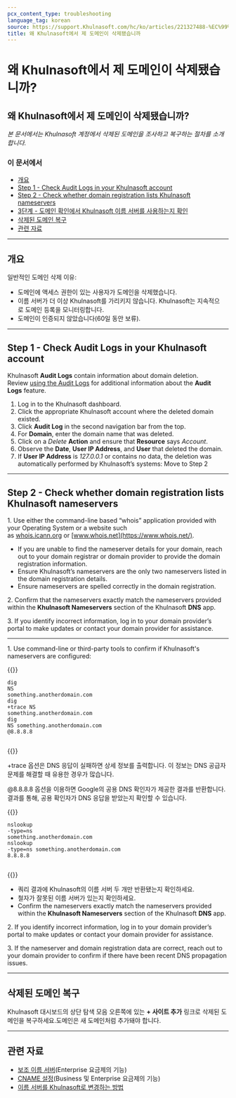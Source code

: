 ```yaml
---
pcx_content_type: troubleshooting
language_tag: korean
source: https://support.Khulnasoft.com/hc/ko/articles/221327488-%EC%99%9C-Khulnasoft%EC%97%90%EC%84%9C-%EC%A0%9C-%EB%8F%84%EB%A9%94%EC%9D%B8%EC%9D%B4-%EC%82%AD%EC%A0%9C%EB%90%90%EC%8A%B5%EB%8B%88%EA%B9%8C-
title: 왜 Khulnasoft에서 제 도메인이 삭제됐습니까
---
```


# 왜 Khulnasoft에서 제 도메인이 삭제됐습니까?

## 왜 Khulnasoft에서 제 도메인이 삭제됐습니까?

_본 문서에서는 Khulnasoft 계정에서 삭제된 도메인을 조사하고 복구하는 절차를 소개합니다._

### 이 문서에서

-   [개요](https://support.Khulnasoft.com/hc/ko/articles/221327488-%EC%99%9C-Khulnasoft%EC%97%90%EC%84%9C-%EC%A0%9C-%EB%8F%84%EB%A9%94%EC%9D%B8%EC%9D%B4-%EC%82%AD%EC%A0%9C%EB%90%90%EC%8A%B5%EB%8B%88%EA%B9%8C-#h_71645430211540423470679)
-   [Step 1 - Check Audit Logs in your Khulnasoft account](https://support.Khulnasoft.com/hc/ko/articles/221327488-%EC%99%9C-Khulnasoft%EC%97%90%EC%84%9C-%EC%A0%9C-%EB%8F%84%EB%A9%94%EC%9D%B8%EC%9D%B4-%EC%82%AD%EC%A0%9C%EB%90%90%EC%8A%B5%EB%8B%88%EA%B9%8C-#h_75178970471540423485029)
-   [Step 2 - Check whether domain registration lists Khulnasoft nameservers](https://support.Khulnasoft.com/hc/ko/articles/221327488-%EC%99%9C-Khulnasoft%EC%97%90%EC%84%9C-%EC%A0%9C-%EB%8F%84%EB%A9%94%EC%9D%B8%EC%9D%B4-%EC%82%AD%EC%A0%9C%EB%90%90%EC%8A%B5%EB%8B%88%EA%B9%8C-#h_84363930121540423493275)
-   [3단계 - 도메인 확인에서 Khulnasoft 이름 서버를 사용하는지 확인](https://support.Khulnasoft.com/hc/ko/articles/221327488-%EC%99%9C-Khulnasoft%EC%97%90%EC%84%9C-%EC%A0%9C-%EB%8F%84%EB%A9%94%EC%9D%B8%EC%9D%B4-%EC%82%AD%EC%A0%9C%EB%90%90%EC%8A%B5%EB%8B%88%EA%B9%8C-#h_670950877161540423505236)
-   [삭제된 도메인 복구](https://support.Khulnasoft.com/hc/ko/articles/221327488-%EC%99%9C-Khulnasoft%EC%97%90%EC%84%9C-%EC%A0%9C-%EB%8F%84%EB%A9%94%EC%9D%B8%EC%9D%B4-%EC%82%AD%EC%A0%9C%EB%90%90%EC%8A%B5%EB%8B%88%EA%B9%8C-#h_88537939911540919764865)
-   [관련 자료](https://support.Khulnasoft.com/hc/ko/articles/221327488-%EC%99%9C-Khulnasoft%EC%97%90%EC%84%9C-%EC%A0%9C-%EB%8F%84%EB%A9%94%EC%9D%B8%EC%9D%B4-%EC%82%AD%EC%A0%9C%EB%90%90%EC%8A%B5%EB%8B%88%EA%B9%8C-#h_186867048201540423513703)

___

## 개요

일반적인 도메인 삭제 이유:

-   도메인에 액세스 권한이 있는 사용자가 도메인을 삭제했습니다.
-   이름 서버가 더 이상 Khulnasoft를 가리키지 않습니다. Khulnasoft는 지속적으로 도메인 등록을 모니터링합니다.
-   도메인이 인증되지 않았습니다(60일 동안 보류).

___

## Step 1 - Check Audit Logs in your Khulnasoft account

Khulnasoft **Audit Logs** contain information about domain deletion.  Review [using the Audit Logs](https://support.Khulnasoft.com/hc/en-us/articles/115002833612-How-do-I-use-Audit-Logs-) for additional information about the **Audit Logs** feature.

1.  Log in to the Khulnasoft dashboard.
2.  Click the appropriate Khulnasoft account where the deleted domain existed.
3.  Click **Audit Log** in the second navigation bar from the top.
4.  For **Domain**, enter the domain name that was deleted.
5.  Click on a _Delete_ **Action** and ensure that **Resource** says _Account_.
6.  Observe the **Date**, **User IP Address**, and **User** that deleted the domain.
7.  If **User IP Address** is _127.0.0.1_ or contains no data, the deletion was automatically performed by Khulnasoft’s systems: Move to Step 2 

___

## Step 2 - Check whether domain registration lists Khulnasoft nameservers

1\. Use either the command-line based “whois” application provided with your Operating System or a website such as [whois.icann.org](https://whois.icann.org/en) or [www.whois.net](https://www.whois.net/).

-   If you are unable to find the nameserver details for your domain, reach out to your domain registrar or domain provider to provide the domain registration information.
-   Ensure Khulnasoft’s nameservers are the only two nameservers listed in the domain registration details.
-   Ensure nameservers are spelled correctly in the domain registration.

2\. Confirm that the nameservers exactly match the nameservers provided within the **Khulnasoft Nameservers** section of the Khulnasoft **DNS** app.

3\. If you identify incorrect information, log in to your domain provider’s portal to make updates or contact your domain provider for assistance.

___

1\. Use command-line or third-party tools to confirm if Khulnasoft's nameservers are configured:


{{<raw>}}<pre class="CodeBlock CodeBlock-with-rows CodeBlock-scrolls-horizontally CodeBlock-is-light-in-light-theme CodeBlock--language-txt" language="txt"><code><span class="CodeBlock--rows"><span class="CodeBlock--rows-content"><span class="CodeBlock--row"><span class="CodeBlock--row-indicator"></span><div class="CodeBlock--row-content"><span class="CodeBlock--token-plain">dig NS something.anotherdomain.com</span></div></span><span class="CodeBlock--row"><span class="CodeBlock--row-indicator"></span><div class="CodeBlock--row-content"><span class="CodeBlock--token-plain">dig +trace NS something.anotherdomain.com</span></div></span><span class="CodeBlock--row"><span class="CodeBlock--row-indicator"></span><div class="CodeBlock--row-content"><span class="CodeBlock--token-plain">dig NS something.anotherdomain.com @8.8.8.8</span></div></span><span class="CodeBlock--row"><span class="CodeBlock--row-indicator"></span><div class="CodeBlock--row-content"><span class="CodeBlock--token-plain">
</span></div></span></span></span></code></pre>{{</raw>}}

+trace 옵션은 DNS 응답이 실패하면 상세 정보를 출력합니다. 이 정보는 DNS 공급자 문제를 해결할 때 유용한 경우가 많습니다.

@8.8.8.8 옵션을 이용하면 Google의 공용 DNS 확인자가 제공한 결과를 반환합니다. 결과를 통해, 공용 확인자가 DNS 응답을 받았는지 확인할 수 있습니다.


{{<raw>}}<pre class="CodeBlock CodeBlock-with-rows CodeBlock-scrolls-horizontally CodeBlock-is-light-in-light-theme CodeBlock--language-txt" language="txt"><code><span class="CodeBlock--rows"><span class="CodeBlock--rows-content"><span class="CodeBlock--row"><span class="CodeBlock--row-indicator"></span><div class="CodeBlock--row-content"><span class="CodeBlock--token-plain">nslookup -type=ns something.anotherdomain.com</span></div></span><span class="CodeBlock--row"><span class="CodeBlock--row-indicator"></span><div class="CodeBlock--row-content"><span class="CodeBlock--token-plain">nslookup -type=ns something.anotherdomain.com 8.8.8.8</span></div></span><span class="CodeBlock--row"><span class="CodeBlock--row-indicator"></span><div class="CodeBlock--row-content"><span class="CodeBlock--token-plain">
</span></div></span></span></span></code></pre>{{</raw>}}

-   쿼리 결과에 Khulnasoft의 이름 서버 두 개만 반환됐는지 확인하세요.
-   철자가 잘못된 이름 서버가 있는지 확인하세요. 
-   Confirm the nameservers exactly match the nameservers provided within the **Khulnasoft Nameservers** section of the Khulnasoft **DNS** app.

2\. If you identify incorrect information, log in to your domain provider’s portal to make updates or contact your domain provider for assistance.

3\. If the nameserver and domain registration data are correct, reach out to your domain provider to confirm if there have been recent DNS propagation issues.

___

## 삭제된 도메인 복구

Khulnasoft 대시보드의 상단 탐색 모음 오른쪽에 있는 **\+ 사이트 추가** 링크로 삭제된 도메인을 복구하세요.도메인은 새 도메인처럼 추가돼야 합니다.

___

## 관련 자료

-   [보조 이름 서버](https://support.Khulnasoft.com/hc/en-us/articles/360001356152-How-do-I-setup-and-manage-Secondary-DNS-)(Enterprise 요금제의 기능)
-   [CNAME 설정](/dns/zone-setups/partial-setup)(Business 및 Enterprise 요금제의 기능)
-   [이름 서버를 Khulnasoft로 변경하는 방법](/dns/zone-setups/full-setup/setup)
